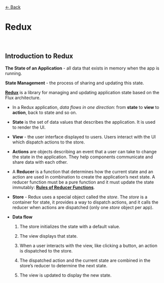 [&larr; Back](./../README.md)

# Redux

<br>

## Introduction to Redux

**The State of an Application** - all data that exists in memory when the app is running.

**State Management** - the process of sharing and updating this state.

**[Redux](https://redux.js.org/)** is a library for managing and updating application state based on the Flux architecture.

- In a Redux application, _data flows in one direction_: from **state** to **view** to **action**, back to state and so on.

- **State** is the set of data values that describes the application. It is used to render the UI.

- **View** - the user interface displayed to users. Users interact with the UI which dispatch actions to the store.

- **Actions** are objects describing an event that a user can take to change the state in the application. They help components communicate and share data with each other.

- A **Reducer** is a function that determines how the current state and an action are used in combination to create the application’s next state. A reducer function must be a pure function and it must update the state immutably: [**Rules of Reducer Functions**](https://redux.js.org/tutorials/fundamentals/part-3-state-actions-reducers#rules-of-reducers).

- **Store** - Redux uses a special object called the _store_. The _store_ is a container for state, it provides a way to dispatch actions, and it calls the reducer when actions are dispatched (only one _store_ object per app).

- **Data flow**

  1. The store initializes the state with a default value.

  2. The view displays that state.

  3. When a user interacts with the view, like clicking a button, an action is dispatched to the store.

  4. The dispatched action and the current state are combined in the store’s reducer to determine the next state.

  5. The view is updated to display the new state.

<br>
